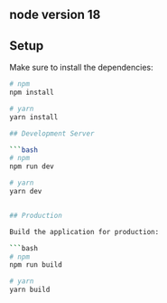 
## node version 18
## Setup

Make sure to install the dependencies:

```bash
# npm
npm install

# yarn
yarn install

## Development Server

```bash
# npm
npm run dev

# yarn
yarn dev


## Production

Build the application for production:

```bash
# npm
npm run build

# yarn
yarn build


